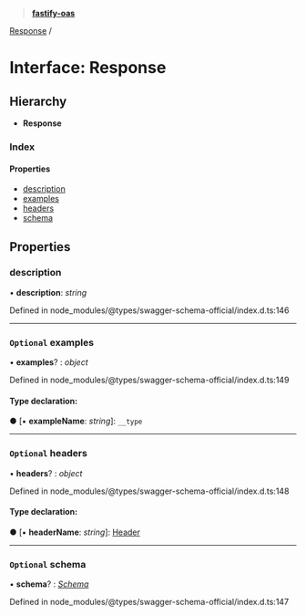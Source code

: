 > **[fastify-oas](../README.md)**

[Response](response.md) /

# Interface: Response

## Hierarchy

* **Response**

### Index

#### Properties

* [description](response.md#description)
* [examples](response.md#optional-examples)
* [headers](response.md#optional-headers)
* [schema](response.md#optional-schema)

## Properties

###  description

• **description**: *string*

Defined in node_modules/@types/swagger-schema-official/index.d.ts:146

___

### `Optional` examples

• **examples**? : *object*

Defined in node_modules/@types/swagger-schema-official/index.d.ts:149

#### Type declaration:

● \[▪ **exampleName**: *string*\]: `__type`

___

### `Optional` headers

• **headers**? : *object*

Defined in node_modules/@types/swagger-schema-official/index.d.ts:148

#### Type declaration:

● \[▪ **headerName**: *string*\]: [Header](header.md)

___

### `Optional` schema

• **schema**? : *[Schema](schema.md)*

Defined in node_modules/@types/swagger-schema-official/index.d.ts:147